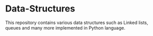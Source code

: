 # Data-Structures
This repository contains various data structures such as Linked lists, queues and many more implemented in Python language.
